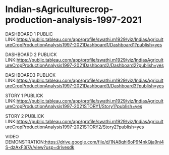 # Indian-sAgriculturecrop-production-analysis-1997-2021
DASHBOARD 1 PUBLIC LINK:https://public.tableau.com/app/profile/swathi.m1929/viz/IndiasAgricultureCropProductionAnalysis1997-2021Dashboard1/Dashboard1?publish=yes


DASHBOARD 2 PUBLICK LINK:https://public.tableau.com/app/profile/swathi.m1929/viz/IndiasAgricultureCropProductionAnalysis1997-2021Dashboard2/Dashboard2?publish=yes



DASHBOARD3 PUBLICK LINK:https://public.tableau.com/app/profile/swathi.m1929/viz/IndiasAgricultureCropProductionAnalysis1997-2021Dashboard3/Dashboard3?publish=yes



STORY 1 PUBLICK LINK:https://public.tableau.com/app/profile/swathi.m1929/viz/IndiasAgricultureCropProductionAnalysis1997-2021STORY1/Story1?publish=yes



STORY 2 PUBLICK LINK:https://public.tableau.com/app/profile/swathi.m1929/viz/IndiasAgricultureCropProductionAnalysis1997-2021STORY2/Story2?publish=yes


VIDEO DEMONSTRATION:https://drive.google.com/file/d/1NA8qhi6oP9f4nkQja9ni4S-dzAxF3i7A/view?usp=drivesdk
